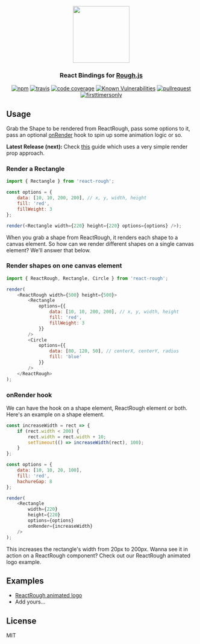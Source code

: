 <p align="center">
  <img src="https://raw.githubusercontent.com/ooade/react-rough/6a550a44fd92b34102ff74dad0703fb3c7418dcb/logo.png" height="150" />
  <h3 align="center">React Bindings for <a href="https://github.com/pshihn/rough">Rough.js</a></h3>
  <p align="center">
  <a href="https://www.npmjs.org/package/react-rough"><img src="https://img.shields.io/npm/v/react-rough.svg?style=flat" alt="npm"></a>
  <a href="https://travis-ci.org/ooade/react-rough"><img src="https://travis-ci.org/ooade/react-rough.svg?branch=master" alt="travis"></a>
  <a href="https://github.com/ooade/react-rough"><img src="https://img.shields.io/codecov/c/github/ooade/react-rough.svg?style=flat-square" alt="code coverage"></a>
  <a href="https://snyk.io/test/github/ooade/react-rough"><img src="https://snyk.io/test/github/ooade/react-rough/badge.svg" alt="Known Vulnerabilities" data-canonical-src="https://snyk.io/test/github/ooade/react-rough" style="max-width:100%;"></a>
  <a href="http://makeapullrequest.com"><img src="https://img.shields.io/badge/PR(s)-welcome-brightgreen.svg?style=flat" alt="pullrequest"></a>
  <a href="http://www.firsttimersonly.com"><img src="https://img.shields.io/badge/first--timers--only-friendly-blue.svg" alt="firsttimersonly"></a>
  </p>
</p>

## Usage

Grab the Shape to be rendered from ReactRough, pass some options to it, pass an optional [onRender](https://github.com/ooade/react-rough/blob/master/src/index.js#L17) hook to spin up some animation logic or so.

**Latest Release (next):** Check [this](https://github.com/ooade/react-rough/releases/tag/v1.0.0-alpha.1) guide which uses a very simple render prop approach.

### Render a Rectangle

```js
import { Rectangle } from 'react-rough';

const options = {
	data: [10, 10, 200, 200], // x, y, width, height
	fill: 'red',
	fillWeight: 3
};

render(<Rectangle width={220} height={220} options={options} />);
```

When you grab a shape from ReactRough, it renders each shape to a canvas element. So how can we render different shapes on a single canvas element? We'll answer that below.

### Render shapes on one canvas element

```js
import { ReactRough, Rectangle, Circle } from 'react-rough';

render(
	<ReactRough width={500} height={500}>
		<Rectangle
			options={{
				data: [10, 10, 200, 200], // x, y, width, height
				fill: 'red',
				fillWeight: 3
			}}
		/>
		<Circle
			options={{
				data: [80, 120, 50], // centerX, centerY, radius
				fill: 'blue'
			}}
		/>
	</ReactRough>
);
```

### onRender hook

We can have the hook on a shape element, ReactRough element or both. Here's an example on a shape element.

```js
const increaseWidth = rect => {
	if (rect.width < 200) {
		rect.width = rect.width + 10;
		setTimeout(() => increaseWidth(rect), 100);
	}
};

const options = {
	data: [10, 10, 20, 100],
	fill: 'red',
	hachureGap: 8
};

render(
	<Rectangle
		width={220}
		height={220}
		options={options}
		onRender={increaseWidth}
	/>
);
```

This increases the rectangle's width from 20px to 200px. Wanna see it in action on a ReactRough component? Check out our ReactRough animated logo example.

## Examples

- [ReactRough animated logo](https://jsfiddle.net/ooade/f8cmbfwL/)
- Add yours...

## License

MIT

